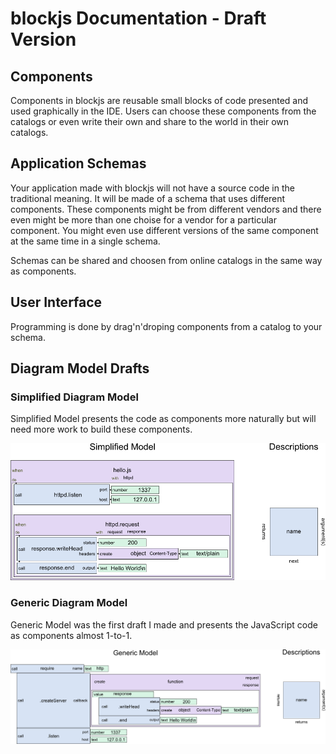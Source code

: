 blockjs Documentation - Draft Version
=====================================

Components
----------

Components in blockjs are reusable small blocks of code presented and used 
graphically in the IDE. Users can choose these components from the catalogs or 
even write their own and share to the world in their own catalogs.

Application Schemas
-------------------

Your application made with blockjs will not have a source code in the 
traditional meaning. It will be made of a schema that uses different 
components. These components might be from different vendors and there even 
might be more than one choise for a vendor for a particular component. You 
might even use different versions of the same component at the same time in a 
single schema.

Schemas can be shared and choosen from online catalogs in the same way as 
components.

User Interface
--------------

Programming is done by drag'n'droping components from a catalog to your schema.

Diagram Model Drafts
--------------------

### Simplified Diagram Model

Simplified Model presents the code as components more naturally but will need 
more work to build these components.

![Hello World webserver using Simplified Model](https://github.com/jheusala/blockjs/raw/master/doc/draft/simplified.png)

### Generic Diagram Model

Generic Model was the first draft I made and presents the JavaScript code as 
components almost 1-to-1.

![Hello World webserver using Generic Model](https://github.com/jheusala/blockjs/raw/master/doc/draft/generic.png)

